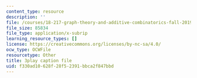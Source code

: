 ```yaml
---
content_type: resource
description: ''
file: /courses/18-217-graph-theory-and-additive-combinatorics-fall-2019/f330ad10628f28f52391bbca2f847bbd_RDO6Py97IDg.srt
file_size: 85834
file_type: application/x-subrip
learning_resource_types: []
license: https://creativecommons.org/licenses/by-nc-sa/4.0/
ocw_type: OCWFile
resourcetype: Other
title: 3play caption file
uid: f330ad10-628f-28f5-2391-bbca2f847bbd
---
```

